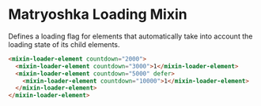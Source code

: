 # Matryoshka Loading Mixin

Defines a loading flag for elements that automatically take into account the loading state of its child elements.

<!---
```
<custom-element-demo>
  <template>
    <script src="../webcomponentsjs/webcomponents-lite.js"></script>
    <link rel="import" href="demo/mixin/mixin-loader-element.html">
    <link rel="import" href="demo/mixin/non-mixin-loader-element.html">
    <next-code-block></next-code-block>
  </template>
</custom-element-demo>
```
-->
```html
<mixin-loader-element countdown="2000">
  <mixin-loader-element countdown="3000">1</mixin-loader-element>
  <mixin-loader-element countdown="5000" defer>
    <mixin-loader-element countdown="10000">1</mixin-loader-element>
  </mixin-loader-element>
</mixin-loader-element>
```
